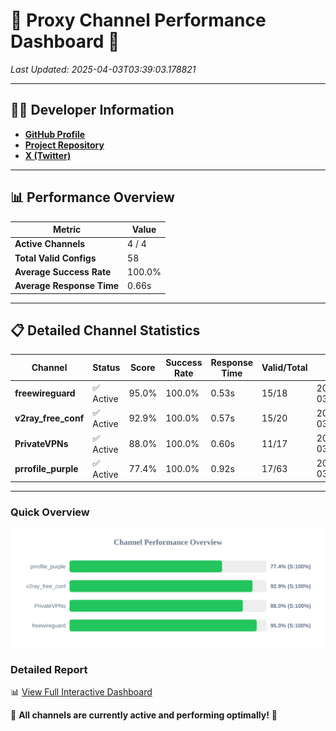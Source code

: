 # 🌟 Proxy Channel Performance Dashboard 🌟

_Last Updated: 2025-04-03T03:39:03.178821_

---

## 👩‍💻 Developer Information

- **[GitHub Profile](https://github.com/4n0nymou3)**  
- **[Project Repository](https://github.com/4n0nymou3/multi-proxy-config-fetcher)**  
- **[X (Twitter)](https://x.com/4n0nymou3)**  

---

## 📊 Performance Overview

| Metric                | Value       |
|-----------------------|-------------|
| **Active Channels**   | 4 / 4       |
| **Total Valid Configs** | 58          |
| **Average Success Rate** | 100.0%      |
| **Average Response Time** | 0.66s       |

---

## 📋 Detailed Channel Statistics

| Channel          | Status     | Score  | Success Rate | Response Time | Valid/Total | Last Success               |
|------------------|------------|--------|--------------|---------------|-------------|----------------------------|
| **freewireguard**  | ✅ Active  | 95.0%  | 100.0% | 0.53s         | 15/18       | 2025-04-03T03:39:03.177147 |
| **v2ray_free_conf**  | ✅ Active  | 92.9%  | 100.0% | 0.57s         | 15/20       | 2025-04-03T03:39:01.986015 |
| **PrivateVPNs**  | ✅ Active  | 88.0%  | 100.0% | 0.60s         | 11/17       | 2025-04-03T03:39:02.620786 |
| **prrofile_purple**  | ✅ Active  | 77.4%  | 100.0% | 0.92s         | 17/63       | 2025-04-03T03:39:01.307567 |

---

### Quick Overview
<div align="center">
  <a href="https://raw.githubusercontent.com/nullluser/NullRepo/refs/heads/main/assets/channel_stats_chart.svg">
    <img src="https://raw.githubusercontent.com/nullluser/NullRepo/refs/heads/main/assets/channel_stats_chart.svg" alt="Source Performance Statistics" width="800">
  </a>
</div>

### Detailed Report
📊 [View Full Interactive Dashboard](https://htmlpreview.github.io/?https://github.com/nullluser/NullRepo/blob/main/assets/performance_report.html)

🎉 **All channels are currently active and performing optimally!** 🎉
